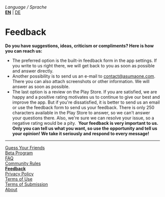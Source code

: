 _Language / Sprache_<br />
[__EN__](/feedback-en) | [DE](/feedback)

# Feedback

__Do you have suggestions, ideas, criticism or compliments? Here is how you can reach us:__

- The preferred option is the built-in feedback form in the app settings. If you write to us right there, we will get back to you as soon as possible and answer directly.
- Another possibility is to send us an e-mail to contact@asumaone.com. There you can also attach screenshots or other information. We will answer as soon as possible.
- The last option is a review on the Play Store. If you are satisfied, we are happy and a positive rating motivates us to continue to give our best and improve the app. But if you're dissatisfied, it is better to send us an email or use the feedback form to send us your feedback. There is only 250 characters available in the Play Store to answer, so we can't answer your questions there. Also, we're sure we can resolve your issue, so a negative rating would be a pity.
​
__Your feedback is very important to us. Only you can tell us what you want, so use the opportunity and tell us your opinion! We take it seriously and respond to every message!__

---

[Guess Your Friends](/index-en)<br />
[Beta Program](/beta-program-en)<br />
[FAQ](/faq-en)<br />
[Community Rules](/community-rules-en)<br />
[__Feedback__](/feedback-en)<br />
[Privacy Policy](/privacy-en)<br />
[Terms of Use](/terms-of-use-en)<br />
[Terms of Submission](/terms-of-submissions-en)<br />
[About](/about-en)